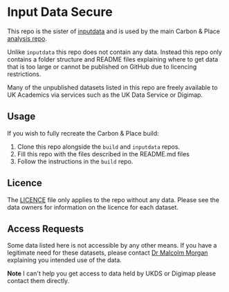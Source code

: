 # Input Data Secure

This repo is the sister of [inputdata](https://github.com/PlaceBasedCarbonCalculator/inputdata) and is used by the main Carbon & Place  [analysis repo](https://github.com/PlaceBasedCarbonCalculator/build).

Unlike `inputdata` this repo does not contain any data. Instead this repo only contains a folder structure and README files explaining where to get data that is too large or cannot be published on GitHub due to licencing restrictions.

Many of the unpublished datasets listed in this repo are freely available to UK Academics via services such as the UK Data Service or Digimap.

## Usage

If you wish to fully recreate the Carbon & Place build:

1. Clone this repo alongside the `build` and `inputdata` repos.
1. Fill this repo with the files described in the README.md files
1. Follow the instructions in the `build` repo.

## Licence

The [LICENCE](https://github.com/PlaceBasedCarbonCalculator/inputdatasecure/blob/main/LICENSE) file only applies to the repo without any data. Please see the data owners for information on the licence for each dataset.

## Access Requests

Some data listed here is not accessible by any other means. If you have a legitimate need for these datasets, please contact [Dr Malcolm Morgan](https://github.com/mem48) explaining you intended use of the data. 

**Note** I can't help you get access to data held by UKDS or Digimap please contact them directly.

